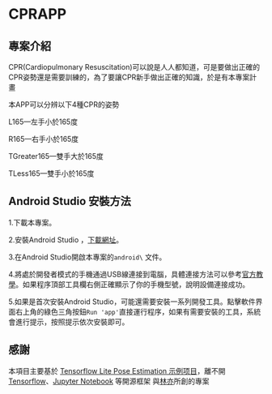 # CPRAPP

## 專案介紹

CPR(Cardiopulmonary Resuscitation)可以說是人人都知道，可是要做出正確的CPR姿勢還是需要訓練的，為了要讓CPR新手做出正確的知識，於是有本專案計畫

本APP可以分辨以下4種CPR的姿勢

L165—左手小於165度

R165—右手小於165度

TGreater165—雙手大於165度

TLess165—雙手小於165度

## Android Studio 安裝方法

1.下載本專案。

2.安裝Android Studio ，[下載網址](https://developer.android.com/codelabs/basic-android-kotlin-compose-install-android-studio?hl=zh-tw#0)。

3.在Android Studio開啟本專案的`android\` 文件。

4.將處於開發者模式的手機通過USB線連接到電腦，具體連接方法可以參考[官方教學](https://developer.android.com/studio/run/device?hl=zh-tw)。如果程序頂部工具欄右側正確顯示了你的手機型號，說明設備連接成功。

5.如果是首次安裝Android Studio，可能還需要安裝一系列開發工具。點擊軟件界面右上角的綠色三角按鈕`Run 'app'`直接運行程序，如果有需要安裝的工具，系統會進行提示，按照提示依次安裝即可。


## 感謝
本項目主要基於 [Tensorflow Lite Pose Estimation 示例项目](https://github.com/tensorflow/examples/tree/master/lite/examples/pose_estimation/android)，離不開[Tensorflow](https://www.tensorflow.org/?hl=zh-cn)、[Jupyter Notebook](https://jupyter.org/) 等開源框架
與[林亦](https://github.com/linyiLYi/pose-monitor)所創的專案 



